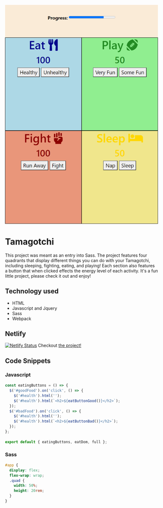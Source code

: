 ![image](./img/siteimg.png)

# Tamagotchi
This project was meant as an entry into Sass. The project features four quadrants that display different things you can do with your Tamagotchi, including sleeping, fighting, eating, and playing! Each section also features a button that when clicked effects the energy level of each activity. It's a fun little project, please check it out and enjoy!

## Technology used
- HTML
- Javascript and Jquery
- Sass
- Webpack

## Netlify
[![Netlify Status](https://api.netlify.com/api/v1/badges/effdc51e-d3c6-40ce-a67c-a07404f3cda3/deploy-status)](https://app.netlify.com/sites/sharp-aryabhata-6c0aea/deploys)
Checkout [the project!](https://sharp-aryabhata-6c0aea.netlify.app/)

## Code Snippets
### Javascript 
```javascript
const eatingButtons = () => {
  $('#goodFood').on('click', () => {
    $('#health').html('');
    $('#health').html(`<h2>${eatButtonGood()}</h2>`);
  });
  $('#badFood').on('click', () => {
    $('#health').html('');
    $('#health').html(`<h2>${eatButtonBad()}</h2>`);
  });
};

export default { eatingButtons, eatDom, full };
```
### Sass 
```scss
#app {
  display: flex;
  flex-wrap: wrap;
  .quad {
    width: 50%;
    height: 20rem;
  }
}
```

